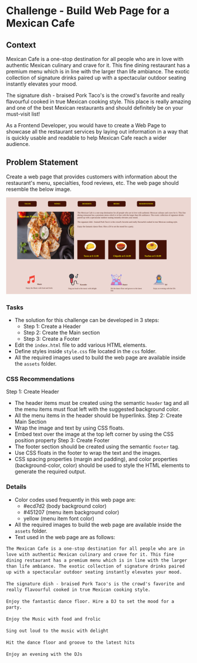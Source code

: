 # Challenge - Build Web Page for a Mexican Cafe

## Context

Mexican Cafe is a one-stop destination for all people who are in love with authentic Mexican culinary and crave for it. This fine dining restaurant has a premium menu which is in line with the larger than life ambiance. The exotic collection of signature drinks paired up with a spectacular outdoor seating instantly elevates your mood.

The signature dish - braised Pork Taco's is the crowd's favorite and really flavourful cooked in true Mexican cooking style. This place is really amazing and one of the best Mexican restaurants and should definitely be on your must-visit list! 

As a Frontend Developer, you would have to create a Web Page to showcase all the restaurant services by laying out information in a way that is quickly usable and readable to help Mexican Cafe reach a wider audience.

## Problem Statement

​Create a web page that provides customers with information about the restaurant's menu, specialties, food reviews, etc.​ The web page should resemble the below image.

![](./Restaurant.png)

### Tasks

- The solution for this challenge can be developed in 3 steps:​
    - Step 1: Create a Header​
    - Step 2: Create the Main section​
    - Step 3: Create a Footer​
- Edit the `index.html` file to add various HTML elements.​
- Define styles inside `style.css` file located in the `css` folder.
- All the required images used to build the web page are available inside the `assets` folder.

### CSS Recommendations

Step 1: Create Header​
 - The header items must be created using the semantic `header` tag and all the menu items must float left with the suggested background color.
 - All the menu items in the header should be hyperlinks.​
Step 2: Create Main Section​​
  - Wrap the image and text by using CSS floats.​
  - Embed text over the image at the top left corner by using the CSS position property​
Step 3: Create Footer​
  - The footer section should be created using the semantic `footer` tag.​
  - Use CSS floats in the footer to wrap the text and the images.
  - CSS spacing properties (margin and padding), and color properties (background-color, color) should be used to style the HTML elements to generate the required output. 

### Details

- Color codes used frequently in this web page are:
    - #ecd7d2 (body background color)
    - #451207 (menu item background color)
    - yellow (menu item font color)
- All the required images to build the web page are available inside the `assets` folder.
- Text used in the web page are as follows:
```
The Mexican Cafe is a one-stop destination for all people who are in love with authentic Mexican culinary and crave for it. This fine dining restaurant has a premium menu which is in line with the larger than life ambiance. The exotic collection of signature drinks paired up with a spectacular outdoor seating instantly elevates your mood.

The signature dish - braised Pork Taco's is the crowd's favorite and really flavourful cooked in true Mexican cooking style.

Enjoy the fantastic dance floor. Hire a DJ to set the mood for a party.

Enjoy the Music with food and frolic

Sing out loud to the music with delight

Hit the dance floor and groove to the latest hits

Enjoy an evening with the DJs
```